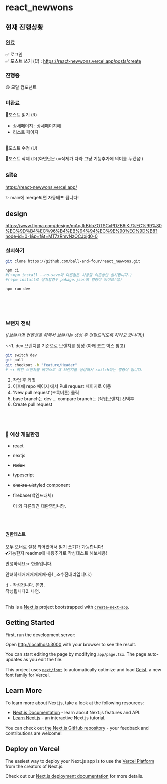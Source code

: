 # react_newwons

## 현재 진행상황
### 완료
✅ 로그인<br>
✅ 포스트 쓰기 (C) : https://react-newwons.vercel.app/posts/create

### 진행중
🟡 모달 컴포넌트

### 미완료
🔺포스트 읽기 (R)
  + 상세페이지 : 상세페이지에 
  + 리스트 페이지<br><br>

🔺포스트 수정 (U)<br>

🔺포스트 삭제 (D)(화면단은 ux삭제가 다라 그냥 기능추가에 의미를 두겠음!)




## site

https://react-newwons.vercel.app/

✨ main에 merge되면 자동배포 됩니다!

## design

https://www.figma.com/design/mAqJkBbbZOTSCxPDZB6iKi/%EC%99%80%EC%9D%B4%EC%96%B4%EB%94%94%EC%9E%90%EC%9D%B8?node-id=0-1&p=f&t=MT7zRmvNzOCJxjd0-0

### 설치하기

```bash
git clone https://github.com/ball-and-four/react_newwons.git

npm ci
#(✨npm install --no-save와 다른점은 사용할 의존성만 설치합니다.)
#(✨pm install로 설치할경우 pakage.json에 영향이 있어요!😎)

npm run dev
```

<br>
<br>
<br>

### 브랜치 전략

_((브랜치명 컨벤션을 위해서 브랜치는 생성 후 전달드리도록 하려고 합니다!))_

~~1. dev 브랜치를 기준으로 브랜치를 생성 (아래 코드 박스 참고)

```bash
git switch dev
git pull
git checkout -b "feature/Header"
# ↑↑ 메인 브랜치를 베이스로 새 브랜치를 생성해서 switch하는 명령어 입니다.
```

2. 작업 후 커밋
3. 이후에 repo 페이지 에서 Pull request 페이지로 이동
4. 'New pull request'(초록버튼) 클릭
5. base branch는 dev ... compare branch는 [작업브랜치] 선택후
6. Create pull request
   <br>
   <br>
   <br>
   <br>

### 👀 예상 개발환경<br>

- react

* nextjs

- ~~redux~~

- typescript

- ~~chakra-ui~~styled component

- firebase(백엔드대체)<br>

  이 외 다른의견 대환영입니당.<br><br><br><br>

#### 권한테스트

모두 오너로 설정 되어있어서 읽기 쓰기가 가능합니다! <br>
💕가능한지 readme에 내용추가로 작성테스트 해보세용!

안녕하세요:> 한솔입니다.<br>

안녀하세애애애애애애-옹! \_조수진대리입니다:)<br>

:) - 작성됩니다. 은영.<br>
작성됩니다2. 나연.<br><br>

This is a [Next.js](https://nextjs.org) project bootstrapped with [`create-next-app`](https://nextjs.org/docs/app/api-reference/cli/create-next-app).

## Getting Started

First, run the development server:

Open [http://localhost:3000](http://localhost:3000) with your browser to see the result.

You can start editing the page by modifying `app/page.tsx`. The page auto-updates as you edit the file.

This project uses [`next/font`](https://nextjs.org/docs/app/building-your-application/optimizing/fonts) to automatically optimize and load [Geist](https://vercel.com/font), a new font family for Vercel.

## Learn More

To learn more about Next.js, take a look at the following resources:

- [Next.js Documentation](https://nextjs.org/docs) - learn about Next.js features and API.
- [Learn Next.js](https://nextjs.org/learn) - an interactive Next.js tutorial.

You can check out [the Next.js GitHub repository](https://github.com/vercel/next.js) - your feedback and contributions are welcome!

## Deploy on Vercel

The easiest way to deploy your Next.js app is to use the [Vercel Platform](https://vercel.com/new?utm_medium=default-template&filter=next.js&utm_source=create-next-app&utm_campaign=create-next-app-readme) from the creators of Next.js.

Check out our [Next.js deployment documentation](https://nextjs.org/docs/app/building-your-application/deploying) for more details.
